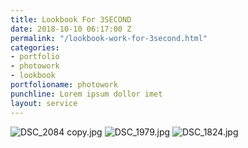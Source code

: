 ```yaml
---
title: Lookbook For 3SECOND
date: 2018-10-10 06:17:00 Z
permalink: "/lookbook-work-for-3second.html"
categories:
- portfolio
- photowork
- lookbook
portfolioname: photowork
punchline: Lorem ipsum dollor imet
layout: service
---
```


![DSC_2084 copy.jpg](/uploads/DSC_2084%20copy.jpg)
![DSC_1979.jpg](/uploads/DSC_1979.jpg)
![DSC_1824.jpg](/uploads/DSC_1824.jpg)